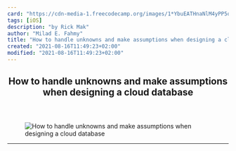 ```yaml
---
card: "https://cdn-media-1.freecodecamp.org/images/1*YbuEATHnaNlM4yPP5qYZzg.jpeg"
tags: [iOS]
description: "by Rick Mak"
author: "Milad E. Fahmy"
title: "How to handle unknowns and make assumptions when designing a cloud database"
created: "2021-08-16T11:49:23+02:00"
modified: "2021-08-16T11:49:23+02:00"
---
```

<div class="site-wrapper">
<main id="site-main" class="site-main outer">
<div class="inner">
<article class="post-full post tag-ios tag-cloud-computing tag-database tag-tech tag-technology ">
<header class="post-full-header">
<h1 class="post-full-title">How to handle unknowns and make assumptions when designing a cloud database</h1>
</header>
<figure class="post-full-image">
<picture>
<source media="(max-width: 700px)" sizes="1px" srcset="data:image/gif;base64,R0lGODlhAQABAIAAAAAAAP///yH5BAEAAAAALAAAAAABAAEAAAIBRAA7 1w">
<source media="(min-width: 701px)" sizes="(max-width: 800px) 400px,
(max-width: 1170px) 700px,
1400px" srcset="https://cdn-media-1.freecodecamp.org/images/1*YbuEATHnaNlM4yPP5qYZzg.jpeg 300w,
https://cdn-media-1.freecodecamp.org/images/1*YbuEATHnaNlM4yPP5qYZzg.jpeg 600w,
https://cdn-media-1.freecodecamp.org/images/1*YbuEATHnaNlM4yPP5qYZzg.jpeg 1000w,
https://cdn-media-1.freecodecamp.org/images/1*YbuEATHnaNlM4yPP5qYZzg.jpeg 2000w">
<img onerror="this.style.display='none'" src="https://cdn-media-1.freecodecamp.org/images/1*YbuEATHnaNlM4yPP5qYZzg.jpeg" alt="How to handle unknowns and make assumptions when designing a cloud database">
</picture>
</figure>
<section class="post-full-content">
<div class="post-content medium-migrated-article">
</div>
<hr>
</section>
</article>
</div>
</main>
</div>
<!-- Google Tag Manager (noscript) -->
<!-- End Google Tag Manager (noscript) -->
